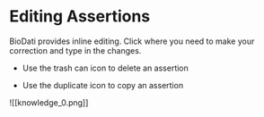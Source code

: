 # Editing Assertions

BioDati provides inline editing. Click where you need to make your correction and type in the changes.

*  Use the trash can icon to delete an assertion

*  Use the duplicate icon to copy an assertion

![[knowledge_0.png]]

